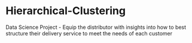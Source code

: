 # Hierarchical-Clustering
Data Science Project - Equip the distributor with insights into how to best structure their delivery service to meet the needs of each customer

